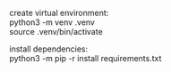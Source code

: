 create virtual environment:  
python3 -m venv .venv  
source .venv/bin/activate

install dependencies:  
python3 -m pip -r install requirements.txt
